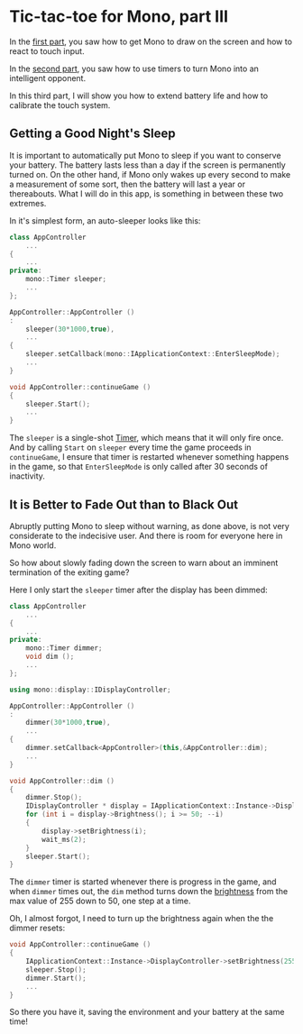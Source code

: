# Tic-tac-toe for Mono, part III

In the [first part](README.md), you saw how to get Mono to draw on the screen and how to react to touch input.

In the [second part](README2.md), you saw how to use timers to turn Mono into an intelligent opponent.

In this third part, I will show you how to extend battery life and how to calibrate the touch system.

## Getting a Good Night's Sleep

It is important to automatically put Mono to sleep if you want to conserve your battery.  The battery lasts less than a day if the screen is permanently turned on.  On the other hand, if Mono only wakes up every second to make a measurement of some sort, then the battery will last a year or thereabouts.
What I will do in this app, is something in between these two extremes.

In it's simplest form, an auto-sleeper looks like this:
```cpp
class AppController
    ...
{
    ...
private:
    mono::Timer sleeper;
    ...
};

AppController::AppController ()
:
    sleeper(30*1000,true),
    ...
{
    sleeper.setCallback(mono::IApplicationContext::EnterSleepMode);
    ...
}

void AppController::continueGame ()
{
    sleeper.Start();
    ...
}
```


The `sleeper` is a single-shot [Timer](http://developer.openmono.com/en/latest/reference/mono_Timer.html), which means that it will only fire once.  And by calling `Start` on `sleeper` every time the game proceeds in `continueGame`, I ensure that timer is restarted whenever something happens in the game, so that `EnterSleepMode` is only called after 30 seconds of inactivity.

## It is Better to Fade Out than to Black Out

Abruptly putting Mono to sleep without warning, as done above, is not very considerate to the indecisive user.  And there is room for everyone here in Mono world.

So how about slowly fading down the screen to warn about an imminent termination of the exiting game?

Here I only start the `sleeper` timer after the display has been dimmed:
```cpp
class AppController
    ...
{
    ...
private:
    mono::Timer dimmer;
    void dim ();
    ...
};

using mono::display::IDisplayController;

AppController::AppController ()
:
    dimmer(30*1000,true),
    ...
{
    dimmer.setCallback<AppController>(this,&AppController::dim);
    ...
}

void AppController::dim ()
{
    dimmer.Stop();
    IDisplayController * display = IApplicationContext::Instance->DisplayController;
    for (int i = display->Brightness(); i >= 50; --i)
    {
        display->setBrightness(i);
        wait_ms(2);
    }
    sleeper.Start();
}
```
The `dimmer` timer is started whenever there is progress in the game, and when `dimmer` times out, the `dim` method turns down the [brightness](http://developer.openmono.com/en/latest/reference/mono_display_IDisplayController.html) from the max value of 255 down to 50, one step at a time.

Oh, I almost forgot, I need to turn up the brightness again when the the dimmer resets:
```cpp
void AppController::continueGame ()
{
    IApplicationContext::Instance->DisplayController->setBrightness(255);
    sleeper.Stop();
    dimmer.Start();
    ...
}

```

So there you have it, saving the environment and your battery at the same time!
